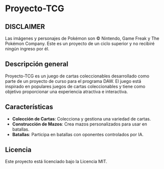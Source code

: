 # Proyecto-TCG

## DISCLAIMER
Las imágenes y personajes de Pokémon son © Nintendo, Game Freak y The Pokémon Company. Este es un proyecto de un ciclo superior y no recibiré ningún ingreso por él.

## Descripción general
Proyecto-TCG es un juego de cartas coleccionables desarrollado como parte de un proyecto de curso para el programa DAW. El juego está inspirado en populares juegos de cartas coleccionables y tiene como objetivo proporcionar una experiencia atractiva e interactiva.

## Características
- **Colección de Cartas**: Colecciona y gestiona una variedad de cartas.
- **Construcción de Mazos**: Crea mazos personalizados para usar en batallas.
- **Batallas**: Participa en batallas con oponentes controlados por IA.

## Licencia
Este proyecto está licenciado bajo la Licencia MIT.